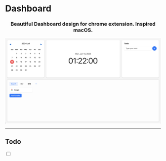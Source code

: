 <h1>Dashboard</h1>

<h3 style="text-align:center">Beautiful Dashboard design for chrome extension. Inspired macOS.</h3>
<img src="previewImage.png">
<hr>
<h2>Todo</h2>
<input type="checkbox"></input>